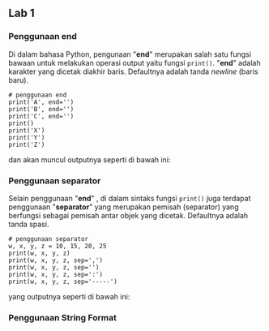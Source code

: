 ## Lab 1

### Penggunaan end
Di dalam bahasa Python, pengunaan "**end**" merupakan salah satu fungsi bawaan untuk melakukan operasi output yaitu fungsi `print()`.  "**end**" adalah karakter yang dicetak diakhir baris. Defaultnya adalah tanda _newline_ (baris baru).

    # penggunaan end  
    print('A', end='')  
    print('B', end='')  
    print('C', end='')  
    print()  
    print('X')  
    print('Y')  
    print('Z')
   
   dan akan muncul outputnya seperti di bawah ini:
   
   ### Penggunaan separator
   Selain penggunaan "**end**" , di dalam sintaks fungsi `print()` juga terdapat penggunaan "**separator**" yang merupakan pemisah (separator) yang berfungsi sebagai pemisah antar objek yang dicetak. Defaultnya adalah tanda spasi.

    # penggunaan separator  
    w, x, y, z = 10, 15, 20, 25  
    print(w, x, y, z)  
    print(w, x, y, z, sep=',')  
    print(w, x, y, z, sep='')  
    print(w, x, y, z, sep=':')  
    print(w, x, y, z, sep='-----')
   yang outputnya seperti di bawah ini:

### Penggunaan String Format


